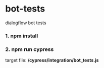 # bot-tests
dialogflow bot tests

### 1. npm install
### 2. npm run cypress

target file: **/cypress/integration/bot_tests.js**
